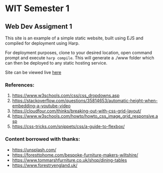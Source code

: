 # WIT Semester 1
## Web Dev Assigment 1

This site is an example of a simple static website, built using EJS and compiled for deployment using Harp.

For deployment purposes, clone to your desired location, open command prompt and execute 
`harp compile`. This will generate a ./www folder which can then be deployed to any static hosting service.

Site can be viewed live [here](http://ag-wit-web-1.surge.sh/)

### References:

1. https://www.w3schools.com/css/css_dropdowns.asp
2. https://stackoverflow.com/questions/35814653/automatic-height-when-embedding-a-youtube-video
3. https://cloudfour.com/thinks/breaking-out-with-css-grid-layout/
4. https://www.w3schools.com/howto/howto_css_image_grid_responsive.asp
5. https://css-tricks.com/snippets/css/a-guide-to-flexbox/

### Content borrowed with thanks:

- https://unsplash.com/
- https://foresttohome.com/bespoke-furniture-makers-wiltshire/
- https://www.tommarshfurniture.co.uk/shop/dining-tables
- https://www.forestryengland.uk/